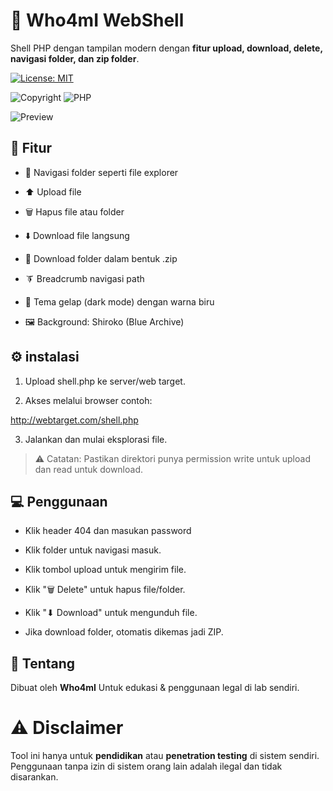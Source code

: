 # 🧠 Who4mI WebShell
Shell PHP dengan tampilan modern dengan **fitur upload, download, delete, navigasi folder, dan zip folder**.

[![License: MIT](https://img.shields.io/badge/License-MIT-blue.svg)](LICENSE)

![Copyright](https://img.shields.io/badge/Copyright-©%202025%20Who4mI-blue)
![PHP](https://img.shields.io/badge/PHP-7.4%2B-blue?logo=php)

 ![Preview](https://files.catbox.moe/pq9bon.jpg)

## 🎨 Fitur

- 📁 Navigasi folder seperti file explorer

- ⬆️ Upload file

- 🗑️ Hapus file atau folder

- ⬇️ Download file langsung

- 📆 Download folder dalam bentuk .zip

- 🨭 Breadcrumb navigasi path

- 🌌 Tema gelap (dark mode) dengan warna biru

- 🖼️ Background: Shiroko (Blue Archive)


## ⚙️ instalasi

1. Upload shell.php ke server/web target.

2. Akses melalui browser contoh:

http://webtarget.com/shell.php

3. Jalankan dan mulai eksplorasi file.


> ⚠️ Catatan: Pastikan direktori punya permission write untuk upload dan read untuk download.


## 💻 Penggunaan

- Klik header 404 dan masukan password

- Klik folder untuk navigasi masuk.

- Klik tombol upload untuk mengirim file.

- Klik "🗑 Delete" untuk hapus file/folder.

- Klik "⬇ Download" untuk mengunduh file.

- Jika download folder, otomatis dikemas jadi ZIP.


## 🧠 Tentang

Dibuat oleh **Who4mI**
Untuk edukasi & penggunaan legal di lab sendiri.

# ⚠️ Disclaimer

Tool ini hanya untuk **pendidikan** atau **penetration testing** di sistem sendiri.
Penggunaan tanpa izin di sistem orang lain adalah ilegal dan tidak disarankan.

